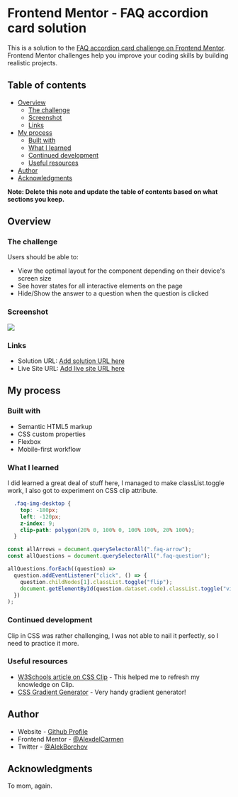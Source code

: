 # Frontend Mentor - FAQ accordion card solution

This is a solution to the [FAQ accordion card challenge on Frontend Mentor](https://www.frontendmentor.io/challenges/faq-accordion-card-XlyjD0Oam). Frontend Mentor challenges help you improve your coding skills by building realistic projects. 

## Table of contents

- [Overview](#overview)
  - [The challenge](#the-challenge)
  - [Screenshot](#screenshot)
  - [Links](#links)
- [My process](#my-process)
  - [Built with](#built-with)
  - [What I learned](#what-i-learned)
  - [Continued development](#continued-development)
  - [Useful resources](#useful-resources)
- [Author](#author)
- [Acknowledgments](#acknowledgments)

**Note: Delete this note and update the table of contents based on what sections you keep.**

## Overview

### The challenge

Users should be able to:

- View the optimal layout for the component depending on their device's screen size
- See hover states for all interactive elements on the page
- Hide/Show the answer to a question when the question is clicked

### Screenshot

![](./screenshot.jpg)



### Links

- Solution URL: [Add solution URL here](https://github.com/AlexdelCarmen/faq-component)
- Live Site URL: [Add live site URL here](https://alexdelcarmen.github.io/faq-component/)

## My process

### Built with

- Semantic HTML5 markup
- CSS custom properties
- Flexbox
- Mobile-first workflow

### What I learned

I did learned a great deal of stuff here, I managed to make classList.toggle work, I also got to experiment on CSS clip attribute.  


```css
  .faq-img-desktop {
    top: -180px;
    left: -120px;
    z-index: 9;
    clip-path: polygon(20% 0, 100% 0, 100% 100%, 20% 100%);
  }
```
```js
const allArrows = document.querySelectorAll(".faq-arrow");
const allQuestions = document.querySelectorAll(".faq-question");

allQuestions.forEach((question) =>
  question.addEventListener("click", () => {
    question.childNodes[1].classList.toggle("flip");
    document.getElementById(question.dataset.code).classList.toggle("visible");
  })
);
```


### Continued development

Clip in CSS was rather challenging, I was not able to nail it perfectly, so I need to practice it more. 

### Useful resources

- [W3Schools article on CSS Clip](https://www.w3schools.com/cssref/pr_pos_clip.asp) - This helped me to refresh my knowledge on Clip. 
- [CSS Gradient Generator](https://cssgradient.io/) - Very handy gradient generator!

## Author

- Website - [Github Profile](https://github.com/AlexdelCarmen)
- Frontend Mentor - [@AlexdelCarmen](https://www.frontendmentor.io/profile/AlexdelCarmen)
- Twitter - [@AlekBorchov](https://twitter.com/AlekBorchov)

## Acknowledgments

To mom, again.
